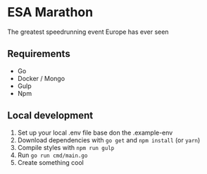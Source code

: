 # ESA Marathon
The greatest speedrunning event Europe has ever seen

## Requirements
* Go
* Docker / Mongo
* Gulp
* Npm

## Local development
1. Set up your local .env file base don the .example-env
2. Download dependencies with `go get` and `npm install` (or `yarn`)
3. Compile styles with `npm run gulp`
4. Run `go run cmd/main.go`
5. Create something cool
